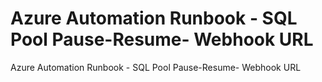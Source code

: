 # Azure Automation Runbook - SQL Pool Pause-Resume- Webhook URL
 Azure Automation Runbook - SQL Pool Pause-Resume- Webhook URL
